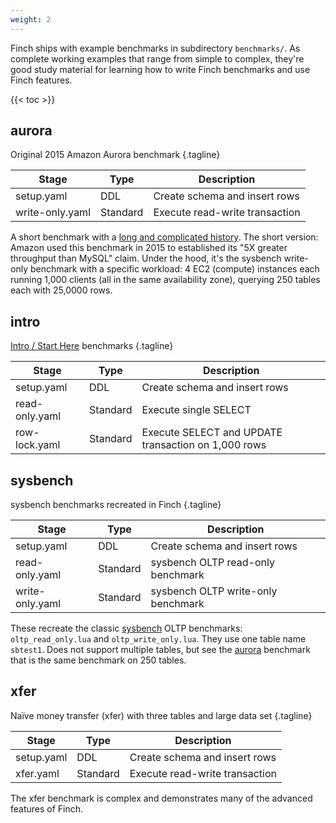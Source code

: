 ```yaml
---
weight: 2
---
```


Finch ships with example benchmarks in subdirectory `benchmarks/`.
As complete working examples that range from simple to complex, they're good study material for learning how to write Finch benchmarks and use Finch features.

{{< toc >}}

## aurora

Original 2015 Amazon Aurora benchmark
{.tagline}

|Stage|Type|Description|
|-----|----|-----------|
|setup.yaml|DDL|Create schema and insert rows|
|write-only.yaml|Standard|Execute read-write transaction|

A short benchmark with a [long and complicated history](https://hackmysql.com/post/are-aurora-performance-claims-true/).
The short version: Amazon used this benchmark in 2015 to established its "5X greater throughput than MySQL" claim.
Under the hood, it's the sysbench write-only benchmark with a specific workload: 4 EC2 (compute) instances each running 1,000 clients (all in the same availability zone), querying 250 tables each with 25,0000 rows.

## intro

[Intro / Start Here](/intro/start-here/) benchmarks
{.tagline}

|Stage|Type|Description|
|-----|----|-----------|
|setup.yaml|DDL|Create schema and insert rows|
|read-only.yaml|Standard|Execute single SELECT|
|row-lock.yaml|Standard|Execute SELECT and UPDATE transaction on 1,000 rows|

## sysbench

sysbench benchmarks recreated in Finch
{.tagline}

|Stage|Type|Description|
|-----|----|-----------|
|setup.yaml|DDL|Create schema and insert rows|
|read-only.yaml|Standard|sysbench OLTP read-only benchmark|
|write-only.yaml|Standard|sysbench OLTP write-only benchmark|

These recreate the classic [sysbench](https://github.com/akopytov/sysbench) OLTP benchmarks: `oltp_read_only.lua` and `oltp_write_only.lua`.
They use one table name `sbtest1`.
Does not support multiple tables, but see the [aurora](#aurora) benchmark that is the same benchmark on 250 tables.

## xfer

Naïve money transfer (xfer) with three tables and large data set
{.tagline}

|Stage|Type|Description|
|-----|----|-----------|
|setup.yaml|DDL|Create schema and insert rows|
|xfer.yaml|Standard|Execute read-write transaction|

The xfer benchmark is complex and demonstrates many of the advanced features of Finch.
